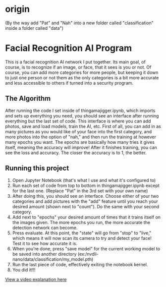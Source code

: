 # origin
(By the way add "Pat" and "Nah" into a new folder called "classification" inside a folder called "data")
 # Facial Recognition AI Program

 This is a facial recognition AI network I put together. Its main goal, of course, is to recognize if an image, or face, that it sees is you or not. Of course, you can add more categories for more people, but keeping it down to just one person or not them as the only categories is a bit more accurate and less accessible to others if turned into a security program. 


## The Algorithm

After running the code I set inside of thingamajigger.ipynb, which imports and sets up everything you need, you should see an interface after running everything but the last set of code. This interface is where you can add photos, save and load models, train the AI, etc. First of all, you can add in as many pictures as you would like of your face into the first category, and more photos into the option of "nah," and then run the training at however many epochs you want. The epochs are basically how many tries it gives itself, meaning the accuracy will improve!
After it finishes training, you can see the loss and accuracy. The closer the accuracy is to 1, the better.


## Running this project

1. Open Jupyter Notebook (that's what I use and what it's configured to)
2. Run each set of code from top to bottom in thingamajigger.ipynb except for the last one. (Replace "Pat" in the 3rd set with your own name)
3. After doing this, you should see an interface. Choose either of your two categories and add pictures with the "add" feature until you reach your desired amount (shown next to "count"). Do the same with your second category.
4. Add next to "epochs" your desired amount of times that it trains itself on the images given. The more epochs you run, the more accurate the detection network can become.
5. Press evaluate. At this point, the "state" will go from "stop" to "live," which means it will now scan its camera to try and detect your face! Test it to see how accurate it is.
6. When you're done, press "save model" for the current working model to be saved into another directory (ex:/nvdli-nano/data/classification/my_model.pth)
7. Run the last piece of code, effectively exiting the notebook kernel.
8. You did it!!!


[View a video explanation here](https://www.youtube.com/watch?v=eIsQiTveKt4)
